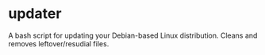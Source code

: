 # updater
A bash script for updating your Debian-based Linux distribution.
Cleans and removes leftover/resudial files. 
